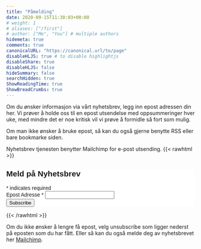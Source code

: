 ```yaml
---
title: "Påmelding"
date: 2020-09-15T11:30:03+00:00
# weight: 1
# aliases: ["/first"]
# author: ["Me", "You"] # multiple authors
hidemeta: true
comments: true
canonicalURL: "https://canonical.url/to/page"
disableHLJS: true # to disable highlightjs
disableShare: true
disableHLJS: false
hideSummary: false
searchHidden: true
ShowReadingTime: true
ShowBreadCrumbs: true
---
```

Om du ønsker informasjon via vårt nyhetsbrev, legg inn epost adressen din her. Vi prøver å holde oss til en epost utsendelse med oppsummeringer hver uke, med mindre det er noe kritisk vil vi prøve å formidle så fort som mulig.  

Om man ikke ønsker å bruke epost, så kan du også gjerne benytte RSS eller bare bookmarke siden. 

Nyhetsbrev tjenesten benytter Mailchimp for e-post utsending. 
{{< rawhtml >}}
<!-- Begin Mailchimp Signup Form -->
<link href="//cdn-images.mailchimp.com/embedcode/classic-10_7.css" rel="stylesheet" type="text/css">
<style type="text/css">
	#mc_embed_signup{background:#fff; clear:left; font:14px Helvetica,Arial,sans-serif; }
	/* Add your own Mailchimp form style overrides in your site stylesheet or in this style block.
	   We recommend moving this block and the preceding CSS link to the HEAD of your HTML file. */
</style>
<div id="mc_embed_signup">
<form action="https://github.us6.list-manage.com/subscribe/post?u=3f356876af0fd9e7279ba3df8&amp;id=1cdf42762f" method="post" id="mc-embedded-subscribe-form" name="mc-embedded-subscribe-form" class="validate" target="_blank" novalidate>
    <div id="mc_embed_signup_scroll">
	<h2>Meld på Nyhetsbrev</h2>
<div class="indicates-required"><span class="asterisk">*</span> indicates required</div>
<div class="mc-field-group">
	<label for="mce-EMAIL">Epost Adresse  <span class="asterisk">*</span>
</label>
	<input type="email" value="" name="EMAIL" class="required email" id="mce-EMAIL">
</div>
	<div id="mce-responses" class="clear">
		<div class="response" id="mce-error-response" style="display:none"></div>
		<div class="response" id="mce-success-response" style="display:none"></div>
	</div>    <!-- real people should not fill this in and expect good things - do not remove this or risk form bot signups-->
    <div style="position: absolute; left: -5000px;" aria-hidden="true"><input type="text" name="b_3f356876af0fd9e7279ba3df8_1cdf42762f" tabindex="-1" value=""></div>
    <div class="clear"><input type="submit" value="Subscribe" name="subscribe" id="mc-embedded-subscribe" class="button"></div>
    </div>
</form>
</div>
<!--End mc_embed_signup-->

{{< /rawhtml >}}

Om du ikke ønsker å lengre få epost, velg unsubscribe som ligger nederst på eposten som du har fått. Eller så kan du også melde deg av nyhetsbrevet her 
[Mailchimp](https://github.us6.list-manage.com/unsubscribe?u=3f356876af0fd9e7279ba3df8&id=1cdf42762f&e).